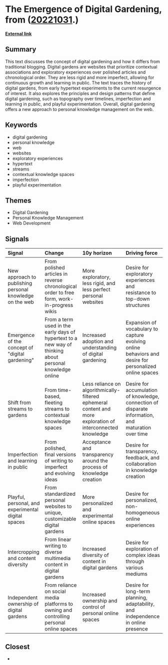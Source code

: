 # __The Emergence of Digital Gardening__, from ([20221031](https://kghosh.substack.com/p/20221031).)

__[External link](https://maggieappleton.com/garden-history?utm_source=substack&utm_medium=email)__



## Summary

This text discusses the concept of digital gardening and how it differs from traditional blogging. Digital gardens are websites that prioritize contextual associations and exploratory experiences over polished articles and chronological order. They are less rigid and more imperfect, allowing for continuous growth and learning in public. The text traces the history of digital gardens, from early hypertext experiments to the current resurgence of interest. It also explores the principles and design patterns that define digital gardening, such as topography over timelines, imperfection and learning in public, and playful experimentation. Overall, digital gardening offers a new approach to personal knowledge management on the web.

## Keywords

* digital gardening
* personal knowledge
* web
* websites
* exploratory experiences
* hypertext
* streams
* contextual knowledge spaces
* imperfection
* playful experimentation

## Themes

* Digital Gardening
* Personal Knowledge Management
* Web Development

## Signals

| Signal                                                   | Change                                                                                                   | 10y horizon                                                                                                  | Driving force                                                                                          |
|:---------------------------------------------------------|:---------------------------------------------------------------------------------------------------------|:-------------------------------------------------------------------------------------------------------------|:-------------------------------------------------------------------------------------------------------|
| New approach to publishing personal knowledge on the web | From polished articles in reverse chronological order to free form, work-in-progress wikis               | More exploratory, less rigid, and less perfect personal websites                                             | Desire for exploratory experiences and resistance to top-down structures                               |
| Emergence of the concept of "digital gardening"          | From a term used in the early days of hypertext to a new way of thinking about personal knowledge online | Increased adoption and understanding of digital gardening                                                    | Expansion of vocabulary to capture evolving online behaviors and desire for personalized online spaces |
| Shift from streams to gardens                            | From time-based, fleeting streams to contextual knowledge spaces                                         | Less reliance on algorithmically-filtered ephemeral content and more exploration of interconnected knowledge | Desire for accumulation of knowledge, connection of disparate information, and maturation over time    |
| Imperfection and learning in public                      | From polished, final versions of writing to imperfect and evolving ideas                                 | Acceptance and transparency around the process of knowledge creation                                         | Desire for transparency, feedback, and collaboration in knowledge creation                             |
| Playful, personal, and experimental digital spaces       | From standardized personal websites to unique, customizable digital gardens                              | More personalized and experimental online spaces                                                             | Desire for personalized, non-homogeneous online experiences                                            |
| Intercropping and content diversity                      | From linear writing to diverse multimedia content in digital gardens                                     | Increased diversity of content in digital gardens                                                            | Desire for exploration of complex ideas through various mediums                                        |
| Independent ownership of digital gardens                 | From reliance on social media platforms to owning and controlling personal online spaces                 | Increased ownership and control of personal online spaces                                                    | Desire for long-term planning, adaptability, and independence in online presence                       |

## Closest

* 